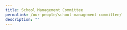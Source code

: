 ```yaml
---
title: School Management Committee
permalink: /our-people/school-management-committee/
description: ""
---
```

